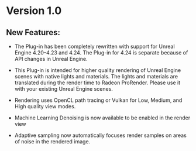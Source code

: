 # Version 1.0

## New Features:

-   The Plug-in has been completely rewritten with support for Unreal Engine 4.20–4.23 and 4.24. The Plug-in for 4.24 is separate because of API changes in Unreal Engine.

-   This Plug-in is intended for higher quality rendering of Unreal Engine scenes with native lights and materials. The lights and materials are translated during the render time to Radeon ProRender. Please use it with your existing Unreal Engine scenes.
    
-   Rendering uses OpenCL path tracing or Vulkan for Low, Medium, and High quality view modes.
    
-   Machine Learning Denoising is now available to be enabled in the render view
    
-   Adaptive sampling now automatically focuses render samples on areas of noise in the rendered image.
